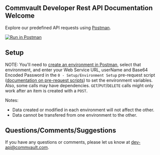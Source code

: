 Commvault Developer Rest API Documentation
Welcome
--------------
Explore our predefined API requests using [Postman](https://getpostman.com).

[![Run in Postman](https://run.pstmn.io/button.svg)](https://app.getpostman.com/run-collection/6c1ee8586817f6c7e3ad)

Setup
--------------
NOTE: You'll need to [create an environment in Postman](https://www.getpostman.com/docs/environments), select that environment, and enter your Web Service URL, userName and Base64 Encoded Password in the `0 - Setup/Environment Setup` pre-request script ([documentation on pre-request scripts](http://www.getpostman.com/docs/pre_request_scripts)) to set the environment variables.  Also, some calls may have dependencies. `GET`/`PUT`/`DELETE` calls might only work after an item is created with a `POST`.

Notes:
- Data created or modified in each environment will not affect the other.
- Data cannot be transfered from one environment to the other.

Questions/Comments/Suggestions
--------------
If you have any questions or comments, please let us know at [dev-api@commvault.com](mailto:dev-api@commvault.com).
